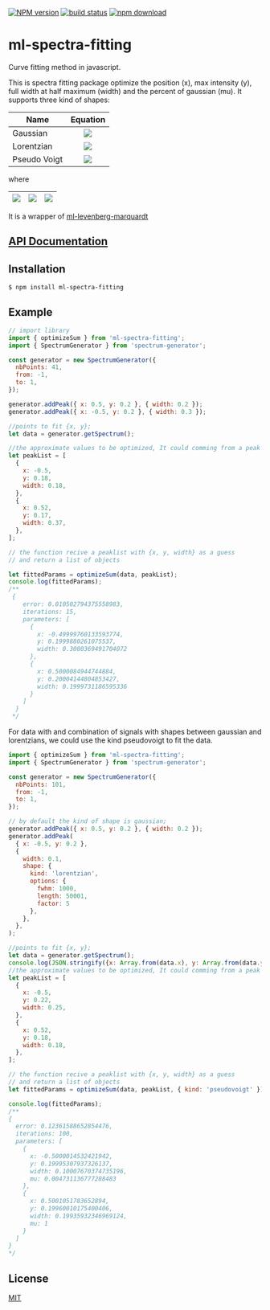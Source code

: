 [![NPM version][npm-image]][npm-url] [![build status][travis-image]][travis-url] [![npm download][download-image]][download-url]

# ml-spectra-fitting

Curve fitting method in javascript.

This is spectra fitting package optimize the position (x), max intensity (y), full width at half maximum (width) and the percent of gaussian (mu). It supports three kind of shapes:

| Name         |                                                                                                                            Equation                                                                                                                             |
| ------------ | :-------------------------------------------------------------------------------------------------------------------------------------------------------------------------------------------------------------------------------------------------------------: |
| Gaussian     |                                                                 <img src="https://tex.cheminfo.org/?tex=y%20%5Ccdot%20exp%20%5Cleft%5B%5Cfrac%7B%5Cdelta%7D%7B2%20%5Csigma%5E2%7D%5Cright%5D"/>                                                                 |
| Lorentzian   |                                                                             <img src="https://tex.cheminfo.org/?tex=y%5Ccdot%5Cfrac%7B%5Cgamma%7D%7B%5Cdelta%20%2B%20%5Cgamma%7D"/>                                                                             |
| Pseudo Voigt | <img src="https://tex.cheminfo.org/?tex=y%20*%20%5Cleft%5B%5Cmu%20%5Ccdot%20exp%20%5Cleft%5B%5Cfrac%7B%5Cdelta%7D%7B2%20%5Csigma%5E2%7D%5Cright%5D%20%2B%20(1%20-%20%5Cmu)%20%5Ccdot%20%5Cfrac%7B%5Cgamma%7D%7B%5Cdelta%20%2B%20%5Cgamma%7D%20%5Cright%5D%0A"/> |

where

| <img src="https://tex.cheminfo.org/?tex=%5Cdelta%20%3D%20%5Cleft(t%20-%20x%5Cright)%5E2%0A"/> | <img src="https://tex.cheminfo.org/?tex=%5Csigma%20%3D%20%5Cfrac%7Bwidth%7D%7B2%5Csqrt%7B2%20%5Ccdot%20Log(2)%7D%7D"/> | <img src="https://tex.cheminfo.org/?tex=%5Cgamma%3D%5Cleft(width%5Cright)%5E2"/> |
| --------------------------------------------------------------------------------------------- | :--------------------------------------------------------------------------------------------------------------------: | :--------------------------------------------------------------------------------------------------- |


It is a wrapper of [ml-levenberg-marquardt](https://github.com/mljs/levenberg-marquardt)

## [API Documentation](https://mljs.github.io/spectra-fitting/)

## Installation

`$ npm install ml-spectra-fitting`

## Example

```js
// import library
import { optimizeSum } from 'ml-spectra-fitting';
import { SpectrumGenerator } from 'spectrum-generator';

const generator = new SpectrumGenerator({
  nbPoints: 41,
  from: -1,
  to: 1,
});

generator.addPeak({ x: 0.5, y: 0.2 }, { width: 0.2 });
generator.addPeak({ x: -0.5, y: 0.2 }, { width: 0.3 });

//points to fit {x, y};
let data = generator.getSpectrum();

//the approximate values to be optimized, It could comming from a peak picking with ml-gsd
let peakList = [
  {
    x: -0.5,
    y: 0.18,
    width: 0.18,
  },
  {
    x: 0.52,
    y: 0.17,
    width: 0.37,
  },
];

// the function recive a peaklist with {x, y, width} as a guess
// and return a list of objects

let fittedParams = optimizeSum(data, peakList);
console.log(fittedParams);
/**
 {
    error: 0.010502794375558983,
    iterations: 15,
    parameters: [
      {
        x: -0.49999760133593774,
        y: 0.1999880261075537,
        width: 0.3000369491704072
      },
      {
        x: 0.5000084944744884,
        y: 0.20004144804853427,
        width: 0.1999731186595336
      }
    ]
  }
 */
```

For data with and combination of signals with shapes between gaussian and lorentzians, we could use the kind pseudovoigt to fit the data.

```js
import { optimizeSum } from 'ml-spectra-fitting';
import { SpectrumGenerator } from 'spectrum-generator';

const generator = new SpectrumGenerator({
  nbPoints: 101,
  from: -1,
  to: 1,
});

// by default the kind of shape is gaussian;
generator.addPeak({ x: 0.5, y: 0.2 }, { width: 0.2 });
generator.addPeak(
  { x: -0.5, y: 0.2 },
  {
    width: 0.1,
    shape: {
      kind: 'lorentzian',
      options: {
        fwhm: 1000,
        length: 50001,
        factor: 5
      },
    },
  },
);

//points to fit {x, y};
let data = generator.getSpectrum();
console.log(JSON.stringify({x: Array.from(data.x), y: Array.from(data.y)}))
//the approximate values to be optimized, It could comming from a peak picking with ml-gsd
let peakList = [
  {
    x: -0.5,
    y: 0.22,
    width: 0.25,
  },
  {
    x: 0.52,
    y: 0.18,
    width: 0.18,
  },
];

// the function recive a peaklist with {x, y, width} as a guess
// and return a list of objects
let fittedParams = optimizeSum(data, peakList, { kind: 'pseudovoigt' });

console.log(fittedParams);
/**
{
  error: 0.12361588652854476,
  iterations: 100,
  parameters: [
    {
      x: -0.5000014532421942,
      y: 0.19995307937326137,
      width: 0.10007670374735196,
      mu: 0.004731136777288483
    },
    {
      x: 0.5001051783652894,
      y: 0.19960010175400406,
      width: 0.19935932346969124,
      mu: 1
    }
  ]
}
*/
```

## License

[MIT](./LICENSE)

[npm-image]: https://img.shields.io/npm/v/ml-spectra-fitting.svg?style=flat-square
[npm-url]: https://npmjs.org/package/ml-spectra-fitting
[travis-image]: https://img.shields.io/travis/mljs/spectra-fitting/master.svg?style=flat-square
[travis-url]: https://travis-ci.org/mljs/spectra-fitting
[download-image]: https://img.shields.io/npm/dm/ml-spectra-fitting.svg?style=flat-square
[download-url]: https://npmjs.org/package/ml-spectra-fitting
